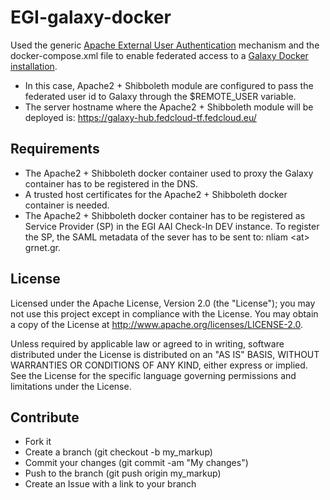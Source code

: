 # EGI-galaxy-docker
Used the generic <a href="https://galaxyproject.org/admin/config/apache-external-user-auth/">Apache External User Authentication</a> mechanism and the docker-compose.xml file to enable federated access to a <a href="https://hub.docker.com/r/bgruening/galaxy-stable">Galaxy Docker installation</a>.

* In this case, Apache2 + Shibboleth module are configured to pass the federated user id to Galaxy through the $REMOTE_USER variable.
* The server hostname where the Apache2 + Shibboleth module will be deployed is: https://galaxy-hub.fedcloud-tf.fedcloud.eu/

## Requirements
* The Apache2 + Shibboleth docker container used to proxy the Galaxy container has to be registered in the DNS.
* A trusted host certificates for the Apache2 + Shibboleth docker container is needed.
* The Apache2 + Shibboleth docker container has to be registered as Service Provider (SP) in the EGI AAI Check-In DEV instance. To register the SP, the SAML metadata of the sever has to be sent to: nliam \<at\> grnet.gr.

## License
Licensed under the Apache License, Version 2.0 (the "License"); you may not use this project except in compliance with the License. You may obtain a copy of the License at http://www.apache.org/licenses/LICENSE-2.0.

Unless required by applicable law or agreed to in writing, software distributed under the License is distributed on an "AS IS" BASIS, WITHOUT WARRANTIES OR CONDITIONS OF ANY KIND, either express or implied. See the License for the specific language governing permissions and limitations under the License.

## Contribute
- Fork it
- Create a branch (git checkout -b my_markup)
- Commit your changes (git commit -am "My changes")
- Push to the branch (git push origin my_markup)
- Create an Issue with a link to your branch
